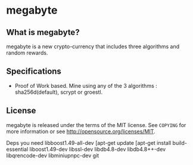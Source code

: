 megabyte
===================================


What is megabyte?
------------------

megabyte is a new crypto-currency that includes three algorithms and random rewards.

Specifications
------------------

- Proof of Work based. Mine using any of the 3 algorithms : sha256d(default), scrypt or groestl.

License
-------

megabyte is released under the terms of the MIT license. See `COPYING` for more
information or see http://opensource.org/licenses/MIT.

Deps
you need libboost1.49-all-dev
[apt-get update 
[apt-get install build-essential liboost1.49-dev libssl-dev libdb4.8-dev libdb4.8++-dev libqrencode-dev libminiupnpc-dev git
